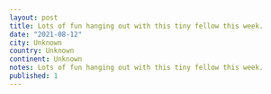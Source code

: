 ```yaml
---
layout: post
title: Lots of fun hanging out with this tiny fellow this week.
date: "2021-08-12"
city: Unknown
country: Unknown
continent: Unknown
notes: Lots of fun hanging out with this tiny fellow this week.
published: 1
---
```

